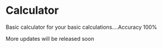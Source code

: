 # Calculator
Basic calculator for your basic calculations....Accuracy 100%

More updates will be released soon 
  
